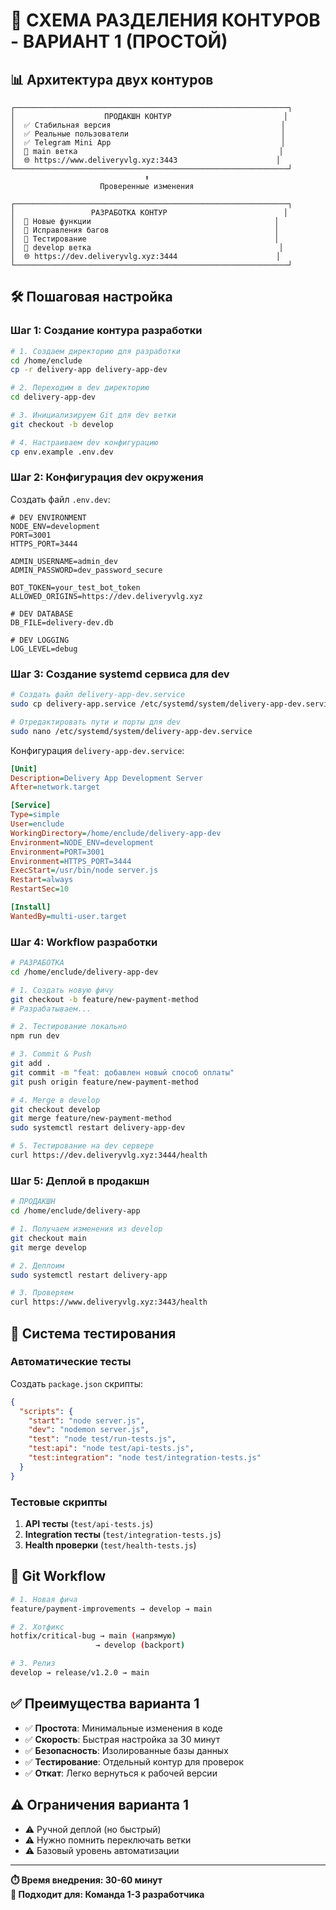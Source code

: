 # 🚀 СХЕМА РАЗДЕЛЕНИЯ КОНТУРОВ - ВАРИАНТ 1 (ПРОСТОЙ)

## 📊 Архитектура двух контуров

```
┌─────────────────────────────────────────────────────────────┐
│                    ПРОДАКШН КОНТУР                         │
│  ✅ Стабильная версия                                      │
│  ✅ Реальные пользователи                                  │
│  ✅ Telegram Mini App                                      │
│  📍 main ветка                                             │
│  🌐 https://www.deliveryvlg.xyz:3443                      │
└─────────────────────────────────────────────────────────────┘
                              ⬆️
                    Проверенные изменения
                              
┌─────────────────────────────────────────────────────────────┐
│                 РАЗРАБОТКА КОНТУР                          │
│  🧪 Новые функции                                         │
│  🧪 Исправления багов                                     │
│  🧪 Тестирование                                          │
│  📍 develop ветка                                          │
│  🌐 https://dev.deliveryvlg.xyz:3444                      │
└─────────────────────────────────────────────────────────────┘
```

## 🛠️ Пошаговая настройка

### Шаг 1: Создание контура разработки

```bash
# 1. Создаем директорию для разработки
cd /home/enclude
cp -r delivery-app delivery-app-dev

# 2. Переходим в dev директорию
cd delivery-app-dev

# 3. Инициализируем Git для dev ветки
git checkout -b develop

# 4. Настраиваем dev конфигурацию
cp env.example .env.dev
```

### Шаг 2: Конфигурация dev окружения

Создать файл `.env.dev`:
```env
# DEV ENVIRONMENT
NODE_ENV=development
PORT=3001
HTTPS_PORT=3444

ADMIN_USERNAME=admin_dev
ADMIN_PASSWORD=dev_password_secure

BOT_TOKEN=your_test_bot_token
ALLOWED_ORIGINS=https://dev.deliveryvlg.xyz

# DEV DATABASE
DB_FILE=delivery-dev.db

# DEV LOGGING
LOG_LEVEL=debug
```

### Шаг 3: Создание systemd сервиса для dev

```bash
# Создать файл delivery-app-dev.service
sudo cp delivery-app.service /etc/systemd/system/delivery-app-dev.service

# Отредактировать пути и порты для dev
sudo nano /etc/systemd/system/delivery-app-dev.service
```

Конфигурация `delivery-app-dev.service`:
```ini
[Unit]
Description=Delivery App Development Server
After=network.target

[Service]
Type=simple
User=enclude
WorkingDirectory=/home/enclude/delivery-app-dev
Environment=NODE_ENV=development
Environment=PORT=3001
Environment=HTTPS_PORT=3444
ExecStart=/usr/bin/node server.js
Restart=always
RestartSec=10

[Install]
WantedBy=multi-user.target
```

### Шаг 4: Workflow разработки

```bash
# РАЗРАБОТКА
cd /home/enclude/delivery-app-dev

# 1. Создать новую фичу
git checkout -b feature/new-payment-method
# Разрабатываем...

# 2. Тестирование локально
npm run dev

# 3. Commit & Push
git add .
git commit -m "feat: добавлен новый способ оплаты"
git push origin feature/new-payment-method

# 4. Merge в develop
git checkout develop  
git merge feature/new-payment-method
sudo systemctl restart delivery-app-dev

# 5. Тестирование на dev сервере
curl https://dev.deliveryvlg.xyz:3444/health
```

### Шаг 5: Деплой в продакшн

```bash
# ПРОДАКШН
cd /home/enclude/delivery-app

# 1. Получаем изменения из develop
git checkout main
git merge develop

# 2. Деплоим
sudo systemctl restart delivery-app

# 3. Проверяем
curl https://www.deliveryvlg.xyz:3443/health
```

## 🧪 Система тестирования

### Автоматические тесты

Создать `package.json` скрипты:
```json
{
  "scripts": {
    "start": "node server.js",
    "dev": "nodemon server.js",
    "test": "node test/run-tests.js",
    "test:api": "node test/api-tests.js",
    "test:integration": "node test/integration-tests.js"
  }
}
```

### Тестовые скрипты

1. **API тесты** (`test/api-tests.js`)
2. **Integration тесты** (`test/integration-tests.js`)  
3. **Health проверки** (`test/health-tests.js`)

## 🔄 Git Workflow

```bash
# 1. Новая фича
feature/payment-improvements → develop → main

# 2. Хотфикс
hotfix/critical-bug → main (напрямую)
                   → develop (backport)

# 3. Релиз
develop → release/v1.2.0 → main
```

## ✅ Преимущества варианта 1

- ✅ **Простота**: Минимальные изменения в коде
- ✅ **Скорость**: Быстрая настройка за 30 минут
- ✅ **Безопасность**: Изолированные базы данных
- ✅ **Тестирование**: Отдельный контур для проверок
- ✅ **Откат**: Легко вернуться к рабочей версии

## ⚠️ Ограничения варианта 1

- ⚠️ Ручной деплой (но быстрый)
- ⚠️ Нужно помнить переключать ветки
- ⚠️ Базовый уровень автоматизации

---

**⏱️ Время внедрения: 30-60 минут**  
**🎯 Подходит для: Команда 1-3 разработчика** 